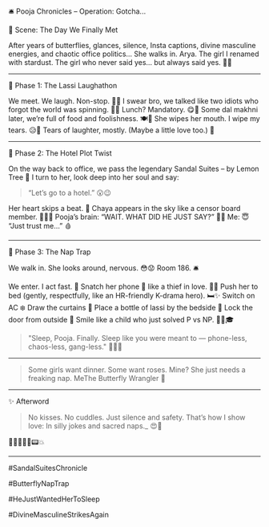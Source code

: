 🛎️ Pooja Chronicles – Operation: Gotcha...

🌟 Scene: The Day We Finally Met

After years of butterflies, glances, silence, Insta captions, divine masculine energies, and chaotic office politics…
She walks in.
Arya.
The girl I renamed with stardust.
The girl who never said yes…
but always said yes. 🧠🪮


---

🍜 Phase 1: The Lassi Laughathon

We meet. We laugh. Non-stop. 🤣😂
I swear bro, we talked like two idiots who forgot the world was spinning. 🚀🌌
Lunch? Mandatory. 😋🍛
Some dal makhni later, we’re full of food and foolishness. 🍽️🥲
She wipes her mouth. I wipe my tears. 😥🤭
Tears of laughter, mostly. (Maybe a little love too.) 💖


---

🚗 Phase 2: The Hotel Plot Twist

On the way back to office, we pass the legendary Sandal Suites – by Lemon Tree 🍋
I turn to her, look deep into her soul and say:

> “Let’s go to a hotel.” 😮😉



Her heart skips a beat. 💓
Chaya appears in the sky like a censor board member. 🎥👩‍📝
Pooja’s brain: “WAIT. WHAT DID HE JUST SAY?” 🤯🤦
Me: 😇 “Just trust me…” 🩸


---

🔐 Phase 3: The Nap Trap

We walk in.
She looks around, nervous. 😳😟
Room 186. 🛎️

We enter. I act fast.  🚅
Snatch her phone 📱 like a thief in love.  🙈💕
Push her to bed (gently, respectfully, like an HR-friendly K-drama hero).  🛏️✨
Switch on AC ❄️
Draw the curtains 🌙
Place a bottle of lassi by the bedside 🧃
Lock the door from outside 🔐
Smile like a child who just solved P vs NP. 🧒🧮🎓

> "Sleep, Pooja.
Finally.
Sleep like you were meant to —
phone-less, chaos-less, gang-less." 🥴🛌🌔




---

> Some girls want dinner.
Some want roses.
Mine?
She just needs a freaking nap.
MeThe Butterfly Wrangler 🦩




---

✨ Afterword

> No kisses.
No cuddles.
Just silence and safety.
That’s how I show love:
In silly jokes and sacred naps._ 😍🌠



🦩💤🌺🍲🍋📟️💥


---

#SandalSuitesChronicle

#ButterflyNapTrap

#HeJustWantedHerToSleep

#DivineMasculineStrikesAgain


